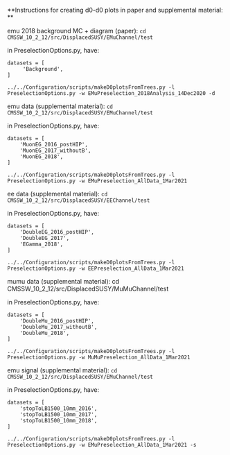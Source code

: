 **Instructions for creating d0-d0 plots in paper and supplemental material:
**

emu 2018 background MC + diagram (paper):
```cd CMSSW_10_2_12/src/DisplacedSUSY/EMuChannel/test```

in PreselectionOptions.py, have:
```
datasets = [
     'Background',
]
```

```../../Configuration/scripts/makeD0plotsFromTrees.py -l PreselectionOptions.py -w EMuPreselection_2018Analysis_14Dec2020 -d```

emu data (supplemental material):
```cd CMSSW_10_2_12/src/DisplacedSUSY/EMuChannel/test```

in PreselectionOptions.py, have:
```
datasets = [
    'MuonEG_2016_postHIP',
    'MuonEG_2017_withoutB',
    'MuonEG_2018',
]
```

```../../Configuration/scripts/makeD0plotsFromTrees.py -l PreselectionOptions.py -w EMuPreselection_AllData_1Mar2021```


ee data (supplemental material):
```cd CMSSW_10_2_12/src/DisplacedSUSY/EEChannel/test```

in PreselectionOptions.py, have:
```
datasets = [
    'DoubleEG_2016_postHIP',
    'DoubleEG_2017',
    'EGamma_2018',
]
```

```../../Configuration/scripts/makeD0plotsFromTrees.py -l PreselectionOptions.py -w EEPreselection_AllData_1Mar2021```


mumu data (supplemental material):
cd CMSSW_10_2_12/src/DisplacedSUSY/MuMuChannel/test

in PreselectionOptions.py, have:
```
datasets = [
    'DoubleMu_2016_postHIP',
    'DoubleMu_2017_withoutB',
    'DoubleMu_2018',
]
```

```../../Configuration/scripts/makeD0plotsFromTrees.py -l PreselectionOptions.py -w MuMuPreselection_AllData_1Mar2021```


emu signal (supplemental material):
```cd CMSSW_10_2_12/src/DisplacedSUSY/EMuChannel/test```

in PreselectionOptions.py, have:
```
datasets = [
    'stopToLB1500_10mm_2016',
    'stopToLB1500_10mm_2017',
    'stopToLB1500_10mm_2018',
]
```

```../../Configuration/scripts/makeD0plotsFromTrees.py -l PreselectionOptions.py -w EMuPreselection_AllData_1Mar2021 -s```
